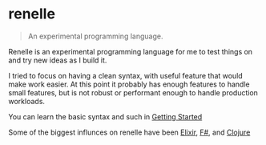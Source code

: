 # renelle

> An experimental programming language.

Renelle is an experimental programming language for me to test things on and try new ideas as I build it. 

I tried to focus on having a clean syntax, with useful feature that would make work easier. At this point it probably has enough features to handle small features, but is not robust or performant enough to handle production workloads.

You can learn the basic syntax and such in [Getting Started](GettingStarted)

Some of the biggest influnces on renelle have been [Elixir](https://elixir-lang.org), [F#](https://fsharp.org), and [Clojure](https://clojure.org)
